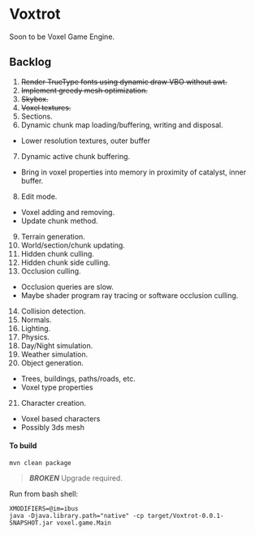 # Voxtrot
Soon to be Voxel Game Engine.

## Backlog
1. ~~Render TrueType fonts using dynamic draw VBO without awt.~~
2. ~~Implement greedy mesh optimization.~~
3. ~~Skybox.~~
4. ~~Voxel textures.~~
5. Sections.
6. Dynamic chunk map loading/buffering, writing and disposal. 
  * Lower resolution textures, outer buffer
7. Dynamic active chunk buffering. 
  * Bring in voxel properties into memory in proximity of catalyst, inner buffer. 
8. Edit mode.
  * Voxel adding and removing.
  * Update chunk method.
9. Terrain generation.
10. World/section/chunk updating.
11. Hidden chunk culling.
12. Hidden chunk side culling.
13. Occlusion culling. 
  * Occlusion queries are slow. 
  * Maybe shader program ray tracing or software occlusion culling.
14. Collision detection.
15. Normals.
16. Lighting.
17. Physics.
18. Day/Night simulation.
19. Weather simulation.
20. Object generation.
  * Trees, buildings, paths/roads, etc.
  * Voxel type properties
21. Character creation.
  * Voxel based characters
  * Possibly 3ds mesh


#### To build 
```
mvn clean package
```

> ***BROKEN*** Upgrade required.

Run from bash shell:
```
XMODIFIERS=@im=ibus
java -Djava.library.path="native" -cp target/Voxtrot-0.0.1-SNAPSHOT.jar voxel.game.Main
```
